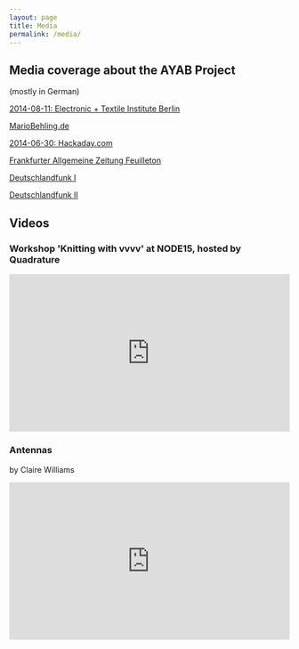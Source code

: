 ```yaml
---
layout: page
title: Media
permalink: /media/
---
```


## Media coverage about the AYAB Project

(mostly in German)

<p><a href="http://etiberlin.wordpress.com/2014/08/11/ayab-brother-knitting-machine-hack/">2014-08-11: Electronic + Textile Institute Berlin</a></p>
<p><a href="http://mariobehling.de/arduino-and-knitting-machines-ayab-graphic-interface-project">MarioBehling.de</a></p>
<p><a href="http://hackaday.com/2014/06/30/thp-entry-all-yarns-are-beautiful/">2014-06-30: Hackaday.com</a></p>  
<p><a href="http://www.faz.net/aktuell/feuilleton/chaos-communication-congress-bastler-baustler-life-hacker-12729465.html">Frankfurter Allgemeine Zeitung Feuilleton</a></p>
<p><a href="http://www.deutschlandfunk.de/30-jahre-chaos-communication-congress-man-kann-sich-das.1946.de.html?dram:article_id=273236">Deutschlandfunk I</a></p>
<p><a href="http://www.deutschlandfunk.de/30-jahre-chaos-communication-congress-forschung-aktuell-vom.1946.de.html?dram:article_id=273322">Deutschlandfunk II</a></p>

## Videos

### Workshop 'Knitting with vvvv' at NODE15, hosted by Quadrature

<div class="flex-video widescreen" style="margin: 0 auto;text-align:center;">
<style>.embed-container { position: relative; padding-bottom: 56.25%; height: 0; overflow: hidden; max-width: 100%; height: auto; } .embed-container iframe, .embed-container object, .embed-container embed { position: absolute; top: 0; left: 0; width: 100%; height: 100%; }</style>
<div class='embed-container'><iframe src='http://player.vimeo.com/video/126589765' frameborder='0' webkitAllowFullScreen mozallowfullscreen allowFullScreen></iframe></div>
</div>

### Antennas

by Claire Williams

<div class="flex-video widescreen" style="margin: 0 auto;text-align:center;">
<style>.embed-container { position: relative; padding-bottom: 56.25%; height: 0; overflow: hidden; max-width: 100%; height: auto; } .embed-container iframe, .embed-container object, .embed-container embed { position: absolute; top: 0; left: 0; width: 100%; height: 100%; }</style>
<div class='embed-container'><iframe src='http://player.vimeo.com/video/131294546' frameborder='0' webkitAllowFullScreen mozallowfullscreen allowFullScreen></iframe></div>
</div>
